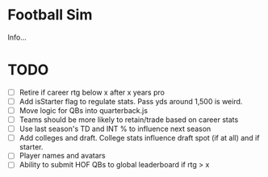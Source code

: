 # Football Sim
Info...

# TODO

- [ ] Retire if career rtg below x after x years pro
- [ ] Add isStarter flag to regulate stats. Pass yds around 1,500 is weird.
- [ ] Move logic for QBs into quarterback.js
- [ ] Teams should be more likely to retain/trade based on career stats
- [ ] Use last season's TD and INT % to influence next season
- [ ] Add colleges and draft. College stats influence draft spot (if at all) and if starter. 
- [ ] Player names and avatars
- [ ] Ability to submit HOF QBs to global leaderboard if rtg > x
